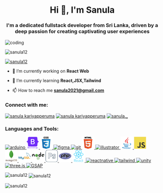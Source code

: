 <h1 align="center">Hi 👋, I'm Sanula</h1>
<h3 align="center">I'm a dedicated fullstack developer from Sri Lanka, driven by a deep passion for creating captivating user experiences</h3>

<img align="center" width="1400" height="400" alt="coding" src="https://cdna.artstation.com/p/assets/images/images/028/102/058/original/pixel-jeff-matrix-s.gif?1593487263" />

<p align="left"> <img src="https://komarev.com/ghpvc/?username=sanula12&label=Profile%20views&color=0e75b6&style=flat" alt="sanula12" /> </p>

<p align="left"> <a href="https://github.com/ryo-ma/github-profile-trophy"><img src="https://github-profile-trophy.vercel.app/?username=sanula12" alt="sanula12" /></a> </p>

- 🔭 I’m currently working on **React Web**

- 🌱 I’m currently learning **React,JSX,Tailwind**

- 📫 How to reach me **sanula2021@gmail.com**

<h3 align="left">Connect with me:</h3>
<p align="left">
<a href="https://linkedin.com/in/sanula kariyapperuma" target="blank"><img align="center" src="https://raw.githubusercontent.com/rahuldkjain/github-profile-readme-generator/master/src/images/icons/Social/linked-in-alt.svg" alt="sanula kariyapperuma" height="30" width="40" /></a>
<a href="https://fb.com/sanula kariyapperuma" target="blank"><img align="center" src="https://raw.githubusercontent.com/rahuldkjain/github-profile-readme-generator/master/src/images/icons/Social/facebook.svg" alt="sanula kariyapperuma" height="30" width="40" /></a>
<a href="https://instagram.com/sanula._" target="blank"><img align="center" src="https://raw.githubusercontent.com/rahuldkjain/github-profile-readme-generator/master/src/images/icons/Social/instagram.svg" alt="sanula._" height="30" width="40" /></a>
</p>

<h3 align="left">Languages and Tools:</h3>
<p align="left"> <a href="https://www.arduino.cc/" target="_blank" rel="noreferrer"> <img src="https://cdn.worldvectorlogo.com/logos/arduino-1.svg" alt="arduino" width="40" height="40"/> </a> <a href="https://getbootstrap.com" target="_blank" rel="noreferrer"> <img src="https://raw.githubusercontent.com/devicons/devicon/master/icons/bootstrap/bootstrap-plain-wordmark.svg" alt="bootstrap" width="40" height="40"/> </a> <a href="https://www.w3schools.com/css/" target="_blank" rel="noreferrer"> <img src="https://raw.githubusercontent.com/devicons/devicon/master/icons/css3/css3-original-wordmark.svg" alt="css3" width="40" height="40"/> </a> <a href="https://www.figma.com/" target="_blank" rel="noreferrer"> <img src="https://www.vectorlogo.zone/logos/figma/figma-icon.svg" alt="figma" width="40" height="40"/> </a> <a href="https://git-scm.com/" target="_blank" rel="noreferrer"> <img src="https://www.vectorlogo.zone/logos/git-scm/git-scm-icon.svg" alt="git" width="40" height="40"/> </a> <a href="https://www.w3.org/html/" target="_blank" rel="noreferrer"> <img src="https://raw.githubusercontent.com/devicons/devicon/master/icons/html5/html5-original-wordmark.svg" alt="html5" width="40" height="40"/> </a> <a href="https://www.adobe.com/in/products/illustrator.html" target="_blank" rel="noreferrer"> <img src="https://www.vectorlogo.zone/logos/adobe_illustrator/adobe_illustrator-icon.svg" alt="illustrator" width="40" height="40"/> </a> <a href="https://www.java.com" target="_blank" rel="noreferrer"> <img src="https://raw.githubusercontent.com/devicons/devicon/master/icons/java/java-original.svg" alt="java" width="40" height="40"/> </a> <a href="https://developer.mozilla.org/en-US/docs/Web/JavaScript" target="_blank" rel="noreferrer"> <img src="https://raw.githubusercontent.com/devicons/devicon/master/icons/javascript/javascript-original.svg" alt="javascript" width="40" height="40"/> </a> <a href="https://www.mongodb.com/" target="_blank" rel="noreferrer"> <img src="https://raw.githubusercontent.com/devicons/devicon/master/icons/mongodb/mongodb-original-wordmark.svg" alt="mongodb" width="40" height="40"/> </a> <a href="https://www.mysql.com/" target="_blank" rel="noreferrer"> <img src="https://raw.githubusercontent.com/devicons/devicon/master/icons/mysql/mysql-original-wordmark.svg" alt="mysql" width="40" height="40"/> </a> <a href="https://nodejs.org" target="_blank" rel="noreferrer"> <img src="https://raw.githubusercontent.com/devicons/devicon/master/icons/nodejs/nodejs-original-wordmark.svg" alt="nodejs" width="40" height="40"/> </a> <a href="https://www.photoshop.com/en" target="_blank" rel="noreferrer"> <img src="https://raw.githubusercontent.com/devicons/devicon/master/icons/photoshop/photoshop-line.svg" alt="photoshop" width="40" height="40"/> </a> <a href="https://www.php.net" target="_blank" rel="noreferrer"> <img src="https://raw.githubusercontent.com/devicons/devicon/master/icons/php/php-original.svg" alt="php" width="40" height="40"/> </a> <a href="https://reactjs.org/" target="_blank" rel="noreferrer"> <img src="https://raw.githubusercontent.com/devicons/devicon/master/icons/react/react-original-wordmark.svg" alt="react" width="40" height="40"/> </a> <a href="https://reactnative.dev/" target="_blank" rel="noreferrer"> <img src="https://reactnative.dev/img/header_logo.svg" alt="reactnative" width="40" height="40"/> </a> <a href="https://tailwindcss.com/" target="_blank" rel="noreferrer"> <img src="https://www.vectorlogo.zone/logos/tailwindcss/tailwindcss-icon.svg" alt="tailwind" width="40" height="40"/> </a> <a href="https://unity.com/" target="_blank" rel="noreferrer"> <img src="https://www.vectorlogo.zone/logos/unity3d/unity3d-icon.svg" alt="unity" width="40" height="40"/> </a> <a href="https://threejs.org/" target="_blank" rel="noreferrer">
    <img src="https://raw.githubusercontent.com/mrdoob/three.js/dev/files/icon.svg" alt="three.js" width="40" height="40"/> 
</a>
    <a href="https://greensock.com/gsap/" target="_blank" rel="noreferrer">
    <img src="https://greensock.com/_img/logo.svg" alt="GSAP" width="40" height="40"/> 
</a>

 </p>

<p><img align="left" src="https://github-readme-stats.vercel.app/api/top-langs?username=sanula12&show_icons=true&locale=en&layout=compact" alt="sanula12" /></p>

<p>&nbsp;<img align="center" src="https://github-readme-stats.vercel.app/api?username=sanula12&show_icons=true&locale=en" alt="sanula12" /></p>

<p><img align="center" src="https://github-readme-streak-stats.herokuapp.com/?user=sanula12&" alt="sanula12" /></p>
